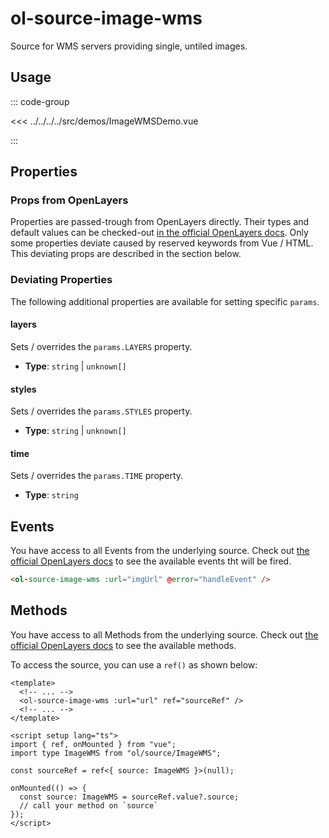 # ol-source-image-wms

Source for WMS servers providing single, untiled images.

<script setup>
import ImageWMSDemo from "@demos/ImageWMSDemo.vue"
</script>

<ClientOnly>
<ImageWMSDemo />
</ClientOnly>

## Usage

::: code-group

<<< ../../../../src/demos/ImageWMSDemo.vue

:::

## Properties

### Props from OpenLayers

Properties are passed-trough from OpenLayers directly.
Their types and default values can be checked-out [in the official OpenLayers docs](https://openlayers.org/en/latest/apidoc/module-ol_source_ImageWMS-ImageWMS.html).
Only some properties deviate caused by reserved keywords from Vue / HTML.
This deviating props are described in the section below.

### Deviating Properties

The following additional properties are available for setting specific `params`.

#### layers

Sets / overrides the `params.LAYERS` property.

- **Type**: `string` | `unknown[]`

#### styles

Sets / overrides the `params.STYLES` property.

- **Type**: `string` | `unknown[]`

#### time

Sets / overrides the `params.TIME` property.

- **Type**: `string`

## Events

You have access to all Events from the underlying source.
Check out [the official OpenLayers docs](https://openlayers.org/en/latest/apidoc/module-ol_source_ImageWMS-ImageWMS.html) to see the available events tht will be fired.

```html
<ol-source-image-wms :url="imgUrl" @error="handleEvent" />
```

## Methods

You have access to all Methods from the underlying source.
Check out [the official OpenLayers docs](https://openlayers.org/en/latest/apidoc/module-ol_source_ImageWMS-ImageWMS.html) to see the available methods.

To access the source, you can use a `ref()` as shown below:

```vue
<template>
  <!-- ... -->
  <ol-source-image-wms :url="url" ref="sourceRef" />
  <!-- ... -->
</template>

<script setup lang="ts">
import { ref, onMounted } from "vue";
import type ImageWMS from "ol/source/ImageWMS";

const sourceRef = ref<{ source: ImageWMS }>(null);

onMounted(() => {
  const source: ImageWMS = sourceRef.value?.source;
  // call your method on `source`
});
</script>
```
